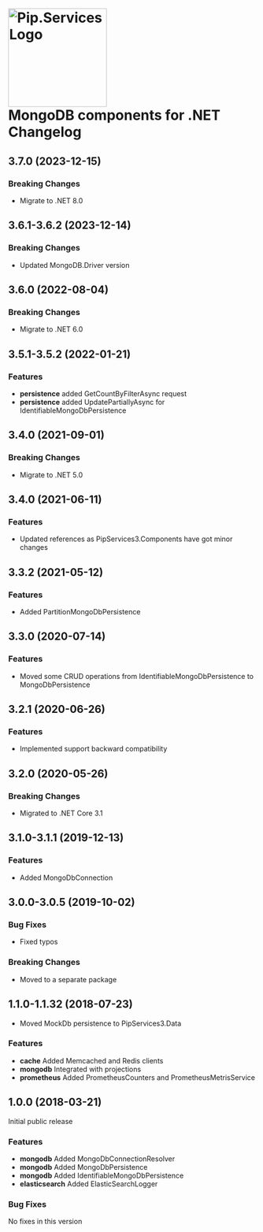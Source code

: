 # <img src="https://uploads-ssl.webflow.com/5ea5d3315186cf5ec60c3ee4/5edf1c94ce4c859f2b188094_logo.svg" alt="Pip.Services Logo" width="200"> <br/> MongoDB components for .NET Changelog

## <a name="3.7.0"></a> 3.7.0 (2023-12-15)

### Breaking Changes
* Migrate to .NET 8.0

## <a name="3.6.1-3.6.2"></a> 3.6.1-3.6.2 (2023-12-14)

### Breaking Changes
* Updated MongoDB.Driver version

## <a name="3.6.0"></a> 3.6.0 (2022-08-04)

### Breaking Changes
* Migrate to .NET 6.0

## <a name="3.5.1-3.5.2"></a> 3.5.1-3.5.2 (2022-01-21)

### Features
* **persistence** added GetCountByFilterAsync request
* **persistence** added UpdatePartiallyAsync for IdentifiableMongoDbPersistence

## <a name="3.4.0"></a> 3.4.0 (2021-09-01)

### Breaking Changes
* Migrate to .NET 5.0

## <a name="3.4.0"></a> 3.4.0 (2021-06-11) 

### Features
* Updated references as PipServices3.Components have got minor changes

## <a name="3.3.2"></a> 3.3.2 (2021-05-12) 

### Features
* Added PartitionMongoDbPersistence

## <a name="3.3.0"></a> 3.3.0 (2020-07-14) 

### Features
* Moved some CRUD operations from IdentifiableMongoDbPersistence to MongoDbPersistence

## <a name="3.2.1"></a> 3.2.1 (2020-06-26)

### Features
* Implemented support backward compatibility

## <a name="3.2.0"></a> 3.2.0 (2020-05-26)

### Breaking Changes
* Migrated to .NET Core 3.1

## <a name="3.1.0-3.1.1"></a> 3.1.0-3.1.1 (2019-12-13)

### Features
* Added MongoDbConnection

## <a name="3.0.0-3.0.5"></a> 3.0.0-3.0.5 (2019-10-02)

### Bug Fixes
* Fixed typos

### Breaking Changes
* Moved to a separate package

## <a name="1.1.0-1.1.32"></a> 1.1.0-1.1.32 (2018-07-23)

* Moved MockDb persistence to PipServices3.Data

### Features
* **cache** Added Memcached and Redis clients
* **mongodb** Integrated with projections
* **prometheus** Added PrometheusCounters and PrometheusMetrisService

## <a name="1.0.0"></a> 1.0.0 (2018-03-21)

Initial public release

### Features
* **mongodb** Added MongoDbConnectionResolver
* **mongodb** Added MongoDbPersistence
* **mongodb** Added IdentifiableMongoDbPersistence
* **elasticsearch** Added ElasticSearchLogger

### Bug Fixes
No fixes in this version

